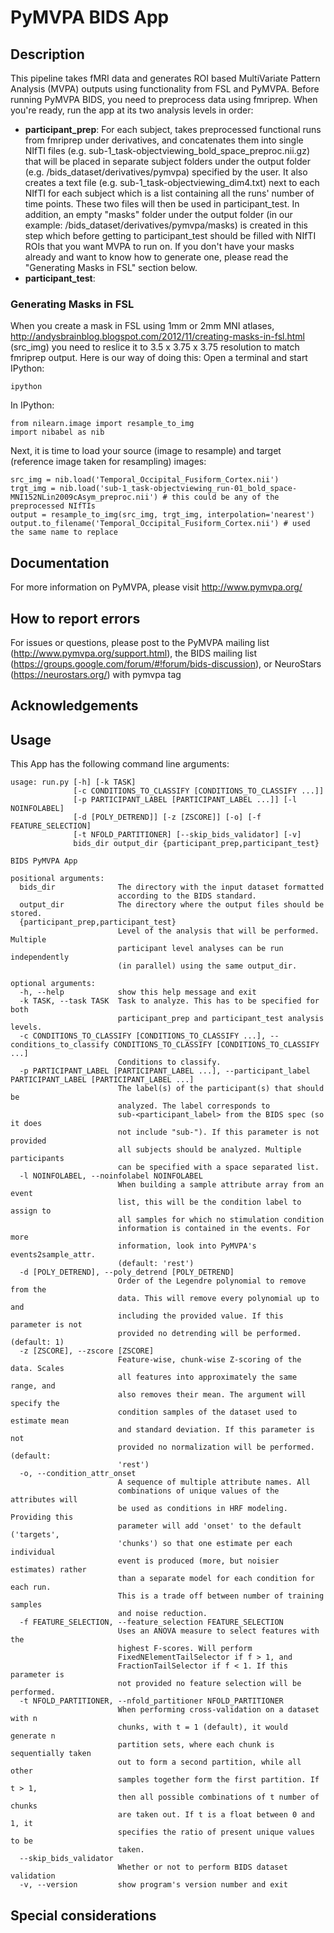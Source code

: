 # PyMVPA BIDS App
## Description
This pipeline takes fMRI data and generates ROI based MultiVariate Pattern Analysis (MVPA) outputs using functionality from FSL and PyMVPA. Before running PyMVPA BIDS, you need to preprocess data using fmriprep. When you're ready, run the app at its two analysis levels in order:
- **participant_prep**: For each subject, takes preprocessed functional runs from fmriprep under derivatives, and concatenates them into single NIfTI files (e.g. sub-1_task-objectviewing_bold_space_preproc.nii.gz) that will be placed in separate subject folders under the output folder (e.g. /bids_dataset/derivatives/pymvpa) specified by the user. It also creates a text file (e.g. sub-1_task-objectviewing_dim4.txt) next to each NIfTI for each subject which is a list containing all the runs' number of time points. These two files will then be used in participant_test. In addition, an empty "masks" folder under the output folder (in our example: /bids_dataset/derivatives/pymvpa/masks) is created in this step which before getting to participant_test should be filled with NIfTI ROIs that you want MVPA to run on. If you don't have your masks already and want to know how to generate one, please read the "Generating Masks in FSL" section below.
- **participant_test**:
### Generating Masks in FSL
When you create a mask in FSL using 1mm or 2mm MNI atlases,
http://andysbrainblog.blogspot.com/2012/11/creating-masks-in-fsl.html (src_img)
you need to reslice it to 3.5 x 3.75 x 3.75 resolution to match fmriprep output. Here is our way of doing this:
Open a terminal and start IPython:
```
ipython
```
In IPython:
```
from nilearn.image import resample_to_img
import nibabel as nib
```
Next, it is time to load your source (image to resample) and target (reference image taken for resampling) images:
```
src_img = nib.load('Temporal_Occipital_Fusiform_Cortex.nii')
trgt_img = nib.load('sub-1_task-objectviewing_run-01_bold_space-MNI152NLin2009cAsym_preproc.nii') # this could be any of the preprocessed NIfTIs
output = resample_to_img(src_img, trgt_img, interpolation='nearest')
output.to_filename('Temporal_Occipital_Fusiform_Cortex.nii') # used the same name to replace
```
## Documentation
For more information on PyMVPA, please visit http://www.pymvpa.org/
## How to report errors
For issues or questions, please post to the PyMVPA mailing list (http://www.pymvpa.org/support.html), the BIDS mailing list (https://groups.google.com/forum/#!forum/bids-discussion), or NeuroStars (https://neurostars.org/) with pymvpa tag
## Acknowledgements
## Usage
This App has the following command line arguments:
```
usage: run.py [-h] [-k TASK]
              [-c CONDITIONS_TO_CLASSIFY [CONDITIONS_TO_CLASSIFY ...]]
              [-p PARTICIPANT_LABEL [PARTICIPANT_LABEL ...]] [-l NOINFOLABEL]
              [-d [POLY_DETREND]] [-z [ZSCORE]] [-o] [-f FEATURE_SELECTION]
              [-t NFOLD_PARTITIONER] [--skip_bids_validator] [-v]
              bids_dir output_dir {participant_prep,participant_test}

BIDS PyMVPA App

positional arguments:
  bids_dir              The directory with the input dataset formatted
                        according to the BIDS standard.
  output_dir            The directory where the output files should be stored.
  {participant_prep,participant_test}
                        Level of the analysis that will be performed. Multiple
                        participant level analyses can be run independently
                        (in parallel) using the same output_dir.

optional arguments:
  -h, --help            show this help message and exit
  -k TASK, --task TASK  Task to analyze. This has to be specified for both
                        participant_prep and participant_test analysis levels.
  -c CONDITIONS_TO_CLASSIFY [CONDITIONS_TO_CLASSIFY ...], --conditions_to_classify CONDITIONS_TO_CLASSIFY [CONDITIONS_TO_CLASSIFY ...]
                        Conditions to classify.
  -p PARTICIPANT_LABEL [PARTICIPANT_LABEL ...], --participant_label PARTICIPANT_LABEL [PARTICIPANT_LABEL ...]
                        The label(s) of the participant(s) that should be
                        analyzed. The label corresponds to
                        sub-<participant_label> from the BIDS spec (so it does
                        not include "sub-"). If this parameter is not provided
                        all subjects should be analyzed. Multiple participants
                        can be specified with a space separated list.
  -l NOINFOLABEL, --noinfolabel NOINFOLABEL
                        When building a sample attribute array from an event
                        list, this will be the condition label to assign to
                        all samples for which no stimulation condition
                        information is contained in the events. For more
                        information, look into PyMVPA's events2sample_attr.
                        (default: 'rest')
  -d [POLY_DETREND], --poly_detrend [POLY_DETREND]
                        Order of the Legendre polynomial to remove from the
                        data. This will remove every polynomial up to and
                        including the provided value. If this parameter is not
                        provided no detrending will be performed. (default: 1)
  -z [ZSCORE], --zscore [ZSCORE]
                        Feature-wise, chunk-wise Z-scoring of the data. Scales
                        all features into approximately the same range, and
                        also removes their mean. The argument will specify the
                        condition samples of the dataset used to estimate mean
                        and standard deviation. If this parameter is not
                        provided no normalization will be performed. (default:
                        'rest')
  -o, --condition_attr_onset
                        A sequence of multiple attribute names. All
                        combinations of unique values of the attributes will
                        be used as conditions in HRF modeling. Providing this
                        parameter will add 'onset' to the default ('targets',
                        'chunks') so that one estimate per each individual
                        event is produced (more, but noisier estimates) rather
                        than a separate model for each condition for each run.
                        This is a trade off between number of training samples
                        and noise reduction.
  -f FEATURE_SELECTION, --feature_selection FEATURE_SELECTION
                        Uses an ANOVA measure to select features with the
                        highest F-scores. Will perform
                        FixedNElementTailSelector if f > 1, and
                        FractionTailSelector if f < 1. If this parameter is
                        not provided no feature selection will be performed.
  -t NFOLD_PARTITIONER, --nfold_partitioner NFOLD_PARTITIONER
                        When performing cross-validation on a dataset with n
                        chunks, with t = 1 (default), it would generate n
                        partition sets, where each chunk is sequentially taken
                        out to form a second partition, while all other
                        samples together form the first partition. If t > 1,
                        then all possible combinations of t number of chunks
                        are taken out. If t is a float between 0 and 1, it
                        specifies the ratio of present unique values to be
                        taken.
  --skip_bids_validator
                        Whether or not to perform BIDS dataset validation
  -v, --version         show program's version number and exit
```
## Special considerations
